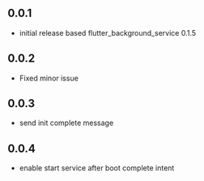 ## 0.0.1

* initial release based flutter_background_service 0.1.5

## 0.0.2

* Fixed minor issue

## 0.0.3

* send init complete message

## 0.0.4

* enable start service after boot complete intent
